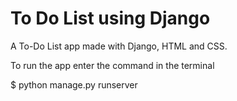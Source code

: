 # To Do List using Django
 A To-Do List app made with Django, HTML and CSS.

To run the app enter the command in the terminal

$ python manage.py runserver
